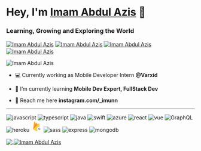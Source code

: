 <h1>Hey, I'm <a href ="https://saravananvijayamuthu.herokuapp.com/">Imam Abdul Azis</a> 👋</h1>
<h3>Learning, Growing and Exploring the World</h3>
<p>  
<a href="https://github.com/imamabdulazis/" target="_blank"><img align="center" src="https://cdn.jsdelivr.net/npm/simple-icons@3.0.1/icons/google.svg" alt="Imam Abdul Azis" height="30" width="25" /></a>
<a href="https://www.instagram.com/_imunn" target="_blank"><img align="center" src="https://cdn.jsdelivr.net/npm/simple-icons@3.0.1/icons/instagram.svg" alt="Imam Abdul Azis" height="30" width="25" /></a>
<a href="https://www.linkedin.com/in/imam-abdul-azis-980309136/" target="_blank"><img align="center" src="https://cdn.jsdelivr.net/npm/simple-icons@3.0.1/icons/linkedin.svg" alt="Imam Abdul Azis" height="30" width="25" /></a>
<a href="https://medium.com/@devopsimun" target="_blank"><img align="center" src="https://cdn.jsdelivr.net/npm/simple-icons@3.0.1/icons/medium.svg" alt="Imam Abdul Azis" height="30" width="25" /></a>  
</p>
<p>  <img src="https://komarev.com/ghpvc/?username=imamabdulazis" alt="Imam Abdul Azis"/></p>

- 💻 Currently working as Mobile Developer Intern **@Varxid**

- 🎯 I’m currently learning **Mobile Dev Expert, FullStack Dev**

- 💌 Reach me here **instagram.com/_imunn**

<hr><p>
<img src="https://firebasestorage.googleapis.com/v0/b/githubreadme-2bbd7.appspot.com/o/javascript-original.svg?alt=media&token=faeb0a98-1fc0-49d9-a773-563966ed109f" alt="javascript" width="30" height="30"/>
<img src="https://firebasestorage.googleapis.com/v0/b/githubreadme-2bbd7.appspot.com/o/typescript-original.svg?alt=media&token=a9db23c6-531a-455d-99fa-fab307a7f472" alt="typescript" width="30" height="30"/>
<img src="https://firebasestorage.googleapis.com/v0/b/githubreadme-2bbd7.appspot.com/o/java-original.svg?alt=media&token=a32104bd-0fe4-4df6-9bf0-9f710657d9bd" alt="java" width="30" height="30"/>
<img src="https://firebasestorage.googleapis.com/v0/b/githubreadme-2bbd7.appspot.com/o/swift-original.svg?alt=media&token=f76c44a0-76c7-4e96-9173-74a564cecc10" alt="swift" width="30" height="30"/>
<img src="https://www.vectorlogo.zone/logos/flutterio/flutterio-icon.svg" alt="azure" width="30" height="30"/>
<img src="https://firebasestorage.googleapis.com/v0/b/githubreadme-2bbd7.appspot.com/o/react-original.svg?alt=media&token=d788655f-cf3f-4b94-a3f4-3de64af2d596" alt="react"  width="30" height="30"/>
<img src="https://firebasestorage.googleapis.com/v0/b/githubreadme-2bbd7.appspot.com/o/vuejs-original.svg?alt=media&token=68012fd1-e5e6-43c1-b63f-c9b629875829" alt="vue"  width="30" height="30"/>
<img src="https://graphql.org/img/logo.svg" alt="GraphQL"  width="30" height="30"/>
<img src="https://firebasestorage.googleapis.com/v0/b/githubreadme-2bbd7.appspot.com/o/heroku-original.svg?alt=media&token=9fe4041e-de7b-45f1-a3b9-d579e13528fc" alt="heroku" width="30" height="30"/>
<img src="https://github.com/vscode-icons/vscode-icons/blob/master/icons/file_type_firebasehosting.svg" alt="firebase" width="30" height="30"/>
<img src="https://firebasestorage.googleapis.com/v0/b/githubreadme-2bbd7.appspot.com/o/sass-original.svg?alt=media&token=f3fc573f-b3d3-43ff-bc1f-399bf9544e29" alt="sass" width="30" height="30"/>
<img src="https://firebasestorage.googleapis.com/v0/b/githubreadme-2bbd7.appspot.com/o/express-original.svg?alt=media&token=e2663416-f4a1-4eec-b911-db95aad8be27" alt="express" width="30" height="30"/>
<img src="https://firebasestorage.googleapis.com/v0/b/githubreadme-2bbd7.appspot.com/o/mongodb-original.svg?alt=media&token=ac1d64d3-c200-449e-aeb9-fa3dff010430" alt="mongodb" width="30" height="30"/>
</p>



<p>
<a href="#" onclick="return false;">
  <img align="center" src="https://github-readme-stats.vercel.app/api/top-langs/?username=imamabdulazis&theme=default&layout=compact&count_private=true&hide=jupyter%20notebook,php,asp,css&langs_count=10" />
</a>
  <a href="#" onclick="return false;">
<img align="center" src="https://github-readme-stats.vercel.app/api?username=imamabdulazis&show_icons=true&theme=default&count_private=true&include_all_commits=true" alt="Imam Abdul Azis" />
</a>
</p>

